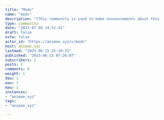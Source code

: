 ```yaml
---
title: "Mods" 
name: "mods"
description: "[This community is used to make announcements about this server as mod]()"
type: community
date: "2023-07-04 14:51:41"
draft: false
nsfw: false
actor_id: "https://animoe.xyz/c/mods"
host: animoe.xyz
lastmod: "2023-06-15 22:10:31"
published: "2023-06-15 07:26:07"
subscribers: 1
posts: 1
comments: 0
weight: 1
dau: 1
wau: 1
mau: 1
instances:
- "animoe_xyz"
tags: 
- "animoe_xyz"

---
```

